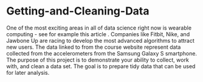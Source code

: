 # Getting-and-Cleaning-Data
One of the most exciting areas in all of data science right now is wearable computing - see for example this article . Companies like Fitbit, Nike, and Jawbone Up are racing to develop the most advanced algorithms to attract new users. The data linked to from the course website represent data collected from the accelerometers from the Samsung Galaxy S smartphone. The purpose of this project is to demonstrate your ability to collect, work with, and clean a data set. The goal is to prepare tidy data that can be used for later analysis.
